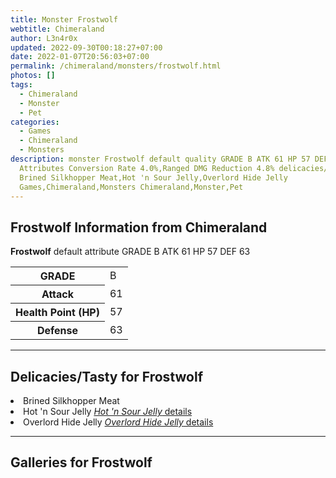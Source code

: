 ```yaml
---
title: Monster Frostwolf
webtitle: Chimeraland
author: L3n4r0x
updated: 2022-09-30T00:18:27+07:00
date: 2022-01-07T20:56:03+07:00
permalink: /chimeraland/monsters/frostwolf.html
photos: []
tags:
  - Chimeraland
  - Monster
  - Pet
categories:
  - Games
  - Chimeraland
  - Monsters
description: monster Frostwolf default quality GRADE B ATK 61 HP 57 DEF 63
  Attributes Conversion Rate 4.0%,Ranged DMG Reduction 4.8% delicacies/tasty
  Brined Silkhopper Meat,Hot 'n Sour Jelly,Overlord Hide Jelly
  Games,Chimeraland,Monsters Chimeraland,Monster,Pet
---
```


<section id="bootstrap-wrapper"><link rel="stylesheet" href="https://rawcdn.githack.com/dimaslanjaka/Web-Manajemen/0c3b5aa1813bd4abcd2c11bf3e37928b15c28664/css/bootstrap-5-3-0-alpha3-wrapper.css"/><h2 id="attribute">Frostwolf Information from Chimeraland</h2><p><b>Frostwolf</b> default attribute GRADE B ATK 61 HP 57 DEF 63<table><tr><th>GRADE</th><td>B</td></tr><tr><th>Attack</th><td>61</td></tr><tr><th>Health Point (HP)</th><td>57</td></tr><tr><th>Defense</th><td>63</td></tr></table></p><hr/><h2 id="delicacies">Delicacies/Tasty for Frostwolf</h2><div class="text-white bg-dark"><li class="d-flex justify-content-between">Brined Silkhopper Meat </li><li class="d-flex justify-content-between">Hot &#x27;n Sour Jelly <a href="/chimeraland/recipes/hot-n-sour-jelly.html" title="Click here to view recipe Hot &#x27;n Sour Jelly details"><i>Hot &#x27;n Sour Jelly</i> details</a></li><li class="d-flex justify-content-between">Overlord Hide Jelly <a href="/chimeraland/recipes/overlord-hide-jelly.html" title="Click here to view recipe Overlord Hide Jelly details"><i>Overlord Hide Jelly</i> details</a></li></div><hr/><div id="gallery"><h2>Galleries for Frostwolf</h2><div class="row"></div></div></section>